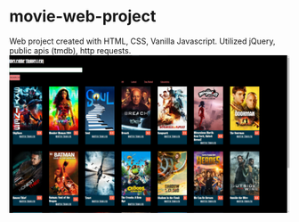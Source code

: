 # movie-web-project

Web project created with HTML, CSS, Vanilla Javascript. Utilized jQuery, public apis (tmdb), http requests.
![movie-web](/movie-web-project.png)
